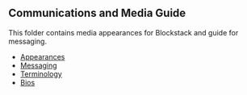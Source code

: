 ## Communications and Media Guide

This folder contains media appearances for Blockstack and guide for messaging.

* [Appearances](/media/appearances.md)
* [Messaging](/media/messaging.md)
* [Terminology](/media/terminology.md)
* [Bios](/media/bios.md)

